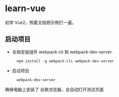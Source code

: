 # learn-vue

初学 Vue2，照着文档把示例打一遍。

## 启动项目
* 全局安装组件 webpack-cli 和 webpack-dev-server.

        npm install -g webpack-cli webpack-dev-server
* 启动项目

        webpack-dev-server

确保电脑上安装了 谷歌浏览器，会自动打开测试页面





